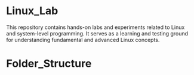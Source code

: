 # Linux_Lab

This repository contains hands-on labs and experiments related to Linux and system-level programming. It serves as a learning and testing ground for understanding fundamental and advanced Linux concepts.

# Folder_Structure